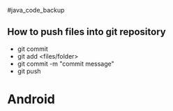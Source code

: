 #java_code_backup
## How to push files into git repository
- git commit
- git add <files/folder>
- git commit -m "commit message"
- git push
# Android
